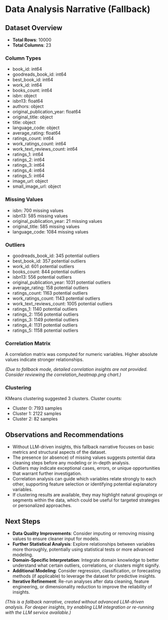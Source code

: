 
# Data Analysis Narrative (Fallback)

## Dataset Overview
- **Total Rows**: 10000
- **Total Columns**: 23

### Column Types
- book_id: int64
- goodreads_book_id: int64
- best_book_id: int64
- work_id: int64
- books_count: int64
- isbn: object
- isbn13: float64
- authors: object
- original_publication_year: float64
- original_title: object
- title: object
- language_code: object
- average_rating: float64
- ratings_count: int64
- work_ratings_count: int64
- work_text_reviews_count: int64
- ratings_1: int64
- ratings_2: int64
- ratings_3: int64
- ratings_4: int64
- ratings_5: int64
- image_url: object
- small_image_url: object

### Missing Values
- isbn: 700 missing values
- isbn13: 585 missing values
- original_publication_year: 21 missing values
- original_title: 585 missing values
- language_code: 1084 missing values

### Outliers
- goodreads_book_id: 345 potential outliers
- best_book_id: 357 potential outliers
- work_id: 601 potential outliers
- books_count: 844 potential outliers
- isbn13: 556 potential outliers
- original_publication_year: 1031 potential outliers
- average_rating: 158 potential outliers
- ratings_count: 1163 potential outliers
- work_ratings_count: 1143 potential outliers
- work_text_reviews_count: 1005 potential outliers
- ratings_1: 1140 potential outliers
- ratings_2: 1156 potential outliers
- ratings_3: 1149 potential outliers
- ratings_4: 1131 potential outliers
- ratings_5: 1158 potential outliers

### Correlation Matrix
A correlation matrix was computed for numeric variables. Higher absolute values indicate stronger relationships.

*(Due to fallback mode, detailed correlation insights are not provided. Consider reviewing the correlation_heatmap.png chart.)*

### Clustering
KMeans clustering suggested 3 clusters. Cluster counts:
- Cluster 0: 7193 samples
- Cluster 1: 2122 samples
- Cluster 2: 82 samples

            
## Observations and Recommendations
- Without LLM-driven insights, this fallback narrative focuses on basic metrics and structural aspects of the dataset.
- The presence (or absence) of missing values suggests potential data cleaning steps before any modeling or in-depth analysis.
- Outliers may indicate exceptional cases, errors, or unique opportunities that warrant further investigation.
- Correlation analysis can guide which variables relate strongly to each other, supporting feature selection or identifying potential explanatory variables.
- If clustering results are available, they may highlight natural groupings or segments within the data, which could be useful for targeted strategies or personalized approaches.

## Next Steps
- **Data Quality Improvements**: Consider imputing or removing missing values to ensure cleaner input for models.
- **Further Statistical Analysis**: Explore relationships between variables more thoroughly, potentially using statistical tests or more advanced modeling.
- **Domain-Specific Interpretation**: Integrate domain knowledge to better understand what certain outliers, correlations, or clusters might signify.
- **Additional Modeling**: Consider regression, classification, or forecasting methods (if applicable) to leverage the dataset for predictive insights.
- **Iterative Refinement**: Re-run analyses after data cleaning, feature engineering, or dimensionality reduction to improve the reliability of insights.

*(This is a fallback narrative, created without advanced LLM-driven analysis. For deeper insights, try enabling LLM integration or re-running with the LLM service available.)*
